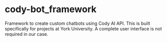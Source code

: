 # cody-bot_framework
Framework to create custom chatbots using Cody AI API. This is built specifically for projects at York University. A complete user interface is not required in our case. 

